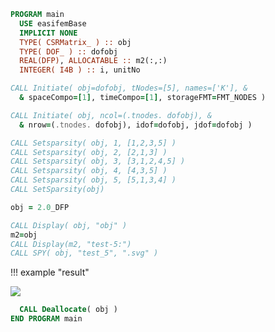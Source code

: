 ```fortran
PROGRAM main
  USE easifemBase
  IMPLICIT NONE
  TYPE( CSRMatrix_ ) :: obj
  TYPE( DOF_ ) :: dofobj
  REAL(DFP), ALLOCATABLE :: m2(:,:)
  INTEGER( I4B ) :: i, unitNo
```

```fortran
CALL Initiate( obj=dofobj, tNodes=[5], names=['K'], &
  & spaceCompo=[1], timeCompo=[1], storageFMT=FMT_NODES )
```

```fortran
CALL Initiate( obj, ncol=(.tnodes. dofobj), &
  & nrow=(.tnodes. dofobj), idof=dofobj, jdof=dofobj )
```

```fortran
CALL Setsparsity( obj, 1, [1,2,3,5] )
CALL Setsparsity( obj, 2, [2,1,3] )
CALL Setsparsity( obj, 3, [3,1,2,4,5] )
CALL Setsparsity( obj, 4, [4,3,5] )
CALL Setsparsity( obj, 5, [5,1,3,4] )
CALL SetSparsity(obj)
```

```fortran
obj = 2.0_DFP
```

```fortran
CALL Display( obj, "obj" )
m2=obj
CALL Display(m2, "test-5:")
CALL SPY( obj, "test_5", ".svg" )
```

!!! example "result"

![](figures/test_5.svg)

```fortran
  CALL Deallocate( obj )
END PROGRAM main
```
